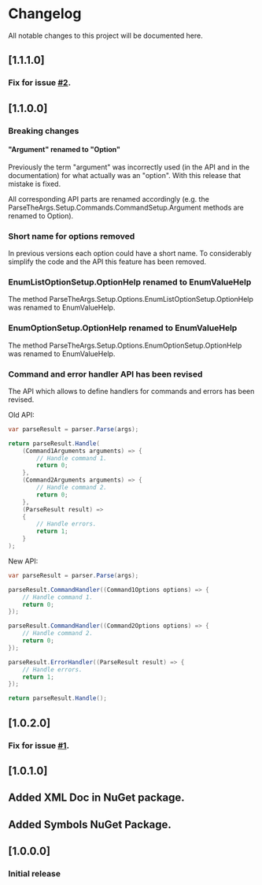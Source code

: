 # Changelog
All notable changes to this project will be documented here.

## [1.1.1.0]

### Fix for issue [#2](https://github.com/rent-a-developer/ParseTheArgs/issues/2).

## [1.1.0.0]

### Breaking changes
#### "Argument" renamed to "Option"
Previously the term "argument" was incorrectly used (in the API and in the documentation) for what actually was an "option".
With this release that mistake is fixed.

All corresponding API parts are renamed accordingly (e.g. the ParseTheArgs.Setup.Commands.CommandSetup.Argument methods are renamed to Option).

### Short name for options removed
In previous versions each option could have a short name.
To considerably simplify the code and the API this feature has been removed.

### EnumListOptionSetup.OptionHelp renamed to EnumValueHelp
The method ParseTheArgs.Setup.Options.EnumListOptionSetup.OptionHelp was renamed to EnumValueHelp.

### EnumOptionSetup.OptionHelp renamed to EnumValueHelp
The method ParseTheArgs.Setup.Options.EnumOptionSetup.OptionHelp was renamed to EnumValueHelp.

### Command and error handler API has been revised
The API which allows to define handlers for commands and errors has been revised.

Old API:
```csharp
var parseResult = parser.Parse(args);

return parseResult.Handle(
    (Command1Arguments arguments) => {
        // Handle command 1.
        return 0;
    },
    (Command2Arguments arguments) => {
        // Handle command 2.
        return 0;
    },
    (ParseResult result) =>
    {
        // Handle errors.
        return 1;
    }
);
```

New API:
```csharp
var parseResult = parser.Parse(args);

parseResult.CommandHandler((Command1Options options) => {
    // Handle command 1.
    return 0;
});

parseResult.CommandHandler((Command2Options options) => {
    // Handle command 2.
    return 0;
});

parseResult.ErrorHandler((ParseResult result) => {
    // Handle errors.
    return 1;
});

return parseResult.Handle();
```

## [1.0.2.0]

### Fix for issue [#1](https://github.com/rent-a-developer/ParseTheArgs/issues/1).

## [1.0.1.0]

## Added XML Doc in NuGet package.
## Added Symbols NuGet Package.

## [1.0.0.0]

### Initial release

